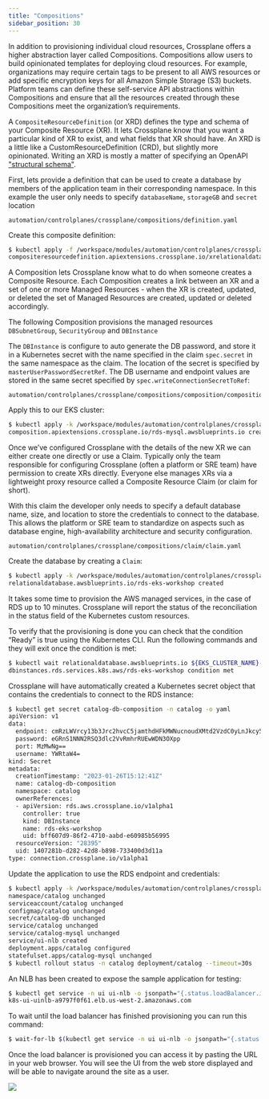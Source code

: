 ```yaml
---
title: "Compositions"
sidebar_position: 30
---
```


In addition to provisioning individual cloud resources, Crossplane offers a higher abstraction layer called Compositions. Compositions allow users to build opinionated templates for deploying cloud resources. For example, organizations may require certain tags to be present to all AWS resources or add specific encryption keys for all Amazon Simple Storage (S3) buckets. Platform teams can define these self-service API abstractions within Compositions and ensure that all the resources created through these Compositions meet the organization’s requirements.

A `CompositeResourceDefinition` (or XRD) defines the type and schema of your Composite Resource (XR). It lets Crossplane know that you want a particular kind of XR to exist, and what fields that XR should have. An XRD is a little like a CustomResourceDefinition (CRD), but slightly more opinionated. Writing an XRD is mostly a matter of specifying an OpenAPI ["structural schema"](https://kubernetes.io/docs/tasks/extend-kubernetes/custom-resources/custom-resource-definitions/).

First, lets provide a definition that can be used to create a database by members of the application team in their corresponding namespace. In this example the user only needs to specify `databaseName`, `storageGB` and `secret` location

```file
automation/controlplanes/crossplane/compositions/definition.yaml
```

Create this composite definition:

```bash
$ kubectl apply -f /workspace/modules/automation/controlplanes/crossplane/compositions/definition.yaml
compositeresourcedefinition.apiextensions.crossplane.io/xrelationaldatabases.awsblueprints.io created
```

A Composition lets Crossplane know what to do when someone creates a Composite Resource. Each Composition creates a link between an XR and a set of one or more Managed Resources - when the XR is created, updated, or deleted the set of Managed Resources are created, updated or deleted accordingly.

The following Composition provisions the managed resources `DBSubnetGroup`, `SecurityGroup` and `DBInstance`

The `DBInstance` is configure to auto generate the DB password, and store it in a Kubernetes secret with
the name specified in the claim `spec.secret` in the same namespace as the claim. The location of the secret
is specified by `masterUserPasswordSecretRef`. The DB username and endpoint values are stored in the same
secret specified by `spec.writeConnectionSecretToRef`:

```file
automation/controlplanes/crossplane/compositions/composition/composition.yaml
```

Apply this to our EKS cluster:

```bash
$ kubectl apply -k /workspace/modules/automation/controlplanes/crossplane/compositions/composition
composition.apiextensions.crossplane.io/rds-mysql.awsblueprints.io created
```

Once we’ve configured Crossplane with the details of the new XR we can either create one directly or use a Claim. Typically only the team responsible for configuring Crossplane (often a platform or SRE team) have permission to create XRs directly. Everyone else manages XRs via a lightweight proxy resource called a Composite Resource Claim (or claim for short).

With this claim the developer only needs to specify a default database name, size, and location to store the credentials to connect to the database. This allows the platform or SRE team to standardize on aspects such as database engine, high-availability architecture and security configuration.

```file
automation/controlplanes/crossplane/compositions/claim/claim.yaml
```

Create the database by creating a `Claim`:

```bash
$ kubectl apply -k /workspace/modules/automation/controlplanes/crossplane/compositions/claim
relationaldatabase.awsblueprints.io/rds-eks-workshop created
```

It takes some time to provision the AWS managed services, in the case of RDS up to 10 minutes. Crossplane will report the status of the reconciliation in the status field of the Kubernetes custom resources.

To verify that the provisioning is done you can check that the condition “Ready” is true using the Kubernetes CLI. Run the following commands and they will exit once the condition is met:

```bash timeout=1200
$ kubectl wait relationaldatabase.awsblueprints.io ${EKS_CLUSTER_NAME}-catalog-composition -n catalog --for=condition=Ready --timeout=20m
dbinstances.rds.services.k8s.aws/rds-eks-workshop condition met
```

Crossplane will have automatically created a Kubernetes secret object that contains the credentials to connect to the RDS instance:

```bash
$ kubectl get secret catalog-db-composition -n catalog -o yaml
apiVersion: v1
data:
  endpoint: cmRzLWVrcy13b3Jrc2hvcC5jamthdHFkMWNucnoudXMtd2VzdC0yLnJkcy5hbWF6b25hd3MuY29t
  password: eGRnS1NNN2RSQ3dlc2VvRmhrRUEwWDN3OXpp
  port: MzMwNg==
  username: YWRtaW4=
kind: Secret
metadata:
  creationTimestamp: "2023-01-26T15:12:41Z"
  name: catalog-db-composition
  namespace: catalog
  ownerReferences:
  - apiVersion: rds.aws.crossplane.io/v1alpha1
    controller: true
    kind: DBInstance
    name: rds-eks-workshop
    uid: bff607d9-86f2-4710-aabd-e60985b56995
  resourceVersion: "28395"
  uid: 1407281b-d282-42d8-b898-733400d3d11a
type: connection.crossplane.io/v1alpha1
```

Update the application to use the RDS endpoint and credentials:

```bash
$ kubectl apply -k /workspace/modules/automation/controlplanes/crossplane/compositions/application
namespace/catalog unchanged
serviceaccount/catalog unchanged
configmap/catalog unchanged
secret/catalog-db unchanged
service/catalog unchanged
service/catalog-mysql unchanged
service/ui-nlb created
deployment.apps/catalog configured
statefulset.apps/catalog-mysql unchanged
$ kubectl rollout status -n catalog deployment/catalog --timeout=30s
```

An NLB has been created to expose the sample application for testing:

```bash
$ kubectl get service -n ui ui-nlb -o jsonpath="{.status.loadBalancer.ingress[*].hostname}{'\n'}"
k8s-ui-uinlb-a9797f0f61.elb.us-west-2.amazonaws.com
```

To wait until the load balancer has finished provisioning you can run this command:

```bash timeout=300
$ wait-for-lb $(kubectl get service -n ui ui-nlb -o jsonpath="{.status.loadBalancer.ingress[*].hostname}{'\n'}")
```

Once the load balancer is provisioned you can access it by pasting the URL in your web browser. You will see the UI from the web store displayed and will be able to navigate around the site as a user.

<browser url="http://k8s-ui-uinlb-a9797f0f61.elb.us-west-2.amazonaws.com">
<img src={require('@site/static/img/sample-app-screens/home.png').default}/>
</browser>
